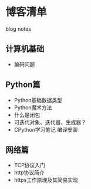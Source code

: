# 博客清单
blog notes

## 计算机基础

- 编码问题

## Python篇

- Python基础数据类型
- Python魔术方法
- 什么是闭包
- 可迭代对象、迭代器、生成器？
- CPython学习笔记 编译安装

## 网络篇

- TCP协议入门
- http协议简介
- https工作原理及其简易实现
